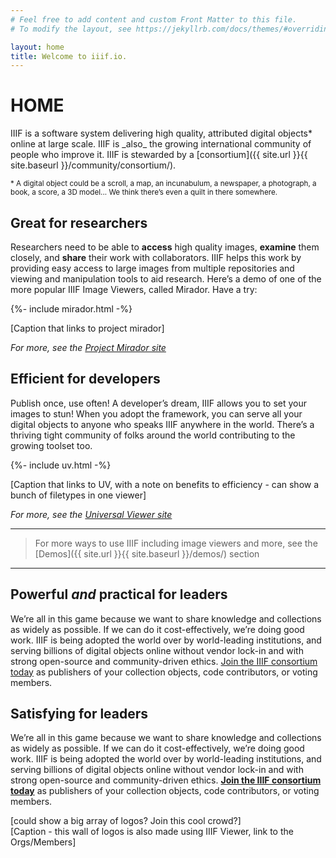 ```yaml
---
# Feel free to add content and custom Front Matter to this file.
# To modify the layout, see https://jekyllrb.com/docs/themes/#overriding-theme-defaults

layout: home
title: Welcome to iiif.io.
---
```



# HOME

<p class="lookatme">IIIF is a software system delivering high quality, attributed digital objects* online at large scale. IIIF is _also_ the growing international community of people who improve it. IIIF is stewarded by a [consortium]({{ site.url }}{{ site.baseurl }}/community/consortium/).</p>

<small>* A digital object could be a scroll, a map, an incunabulum, a newspaper, a photograph, a book, a score, a 3D model... We think there’s even a quilt in there somewhere.</small>


## Great for researchers

Researchers need to be able to **access** high quality images, **examine** them closely, and **share** their work with collaborators. IIIF helps this work by providing easy access to large images from multiple repositories and viewing and manipulation tools to aid research. Here’s a demo of one of the more popular IIIF Image Viewers, called Mirador. Have a try:

{%- include mirador.html -%}

[Caption that links to project mirador]

_For more, see the [Project Mirador site](https://projectmirador.org/)_

## Efficient for developers

Publish once, use often! A developer’s dream, IIIF allows you to set your images to stun! When you adopt the framework, you can serve all your digital objects to anyone who speaks IIIF anywhere in the world. There’s a thriving tight community of folks around the world contributing to the growing toolset too.

{%- include uv.html -%}

[Caption that links to UV, with a note on benefits to efficiency - can show a bunch of filetypes in one viewer]

_For more, see the [Universal Viewer site](https://universalviewer.io/)_

---

> For more ways to use IIIF including image viewers and more, see the [Demos]({{ site.url }}{{ site.baseurl }}/demos/) section

---

## Powerful *and* practical for leaders

We’re all in this game because we want to share knowledge and collections as widely as possible. If we can do it cost-effectively, we’re doing good work. IIIF is being adopted the world over by world-leading institutions, and serving billions of digital objects online without vendor lock-in and with strong open-source and community-driven ethics. <a href="{{ site.url }}{{ site.baseurl }}/community/consortium/join/">Join the IIIF consortium today</a> as publishers of your collection objects, code contributors, or voting members.


## Satisfying for leaders

We’re all in this game because we want to share knowledge and collections as widely as possible. If we can do it cost-effectively, we’re doing good work. IIIF is being adopted the world over by world-leading institutions, and serving billions of digital objects online without vendor lock-in and with strong open-source and community-driven ethics. **<span style="text-decoration:underline;">Join the IIIF consortium today</span>** as publishers of your collection objects, code contributors, or voting members.

[could show a big array of logos? Join this cool crowd?] \
[Caption - this wall of logos is also made using IIIF Viewer, link to the Orgs/Members]
